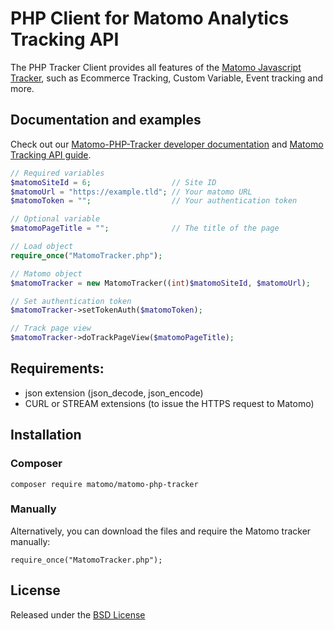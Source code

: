 # PHP Client for Matomo Analytics Tracking API

The PHP Tracker Client provides all features of the [Matomo Javascript Tracker](https://developer.matomo.org/api-reference/tracking-javascript), such as Ecommerce Tracking, Custom Variable, Event tracking and more. 

## Documentation and examples 
Check out our [Matomo-PHP-Tracker developer documentation](https://developer.matomo.org/api-reference/PHP-Piwik-Tracker) and [Matomo Tracking API guide](https://matomo.org/docs/tracking-api/).


```php
// Required variables
$matomoSiteId = 6;                  // Site ID
$matomoUrl = "https://example.tld"; // Your matomo URL
$matomoToken = "";                  // Your authentication token

// Optional variable
$matomoPageTitle = "";              // The title of the page

// Load object
require_once("MatomoTracker.php");

// Matomo object
$matomoTracker = new MatomoTracker((int)$matomoSiteId, $matomoUrl);

// Set authentication token
$matomoTracker->setTokenAuth($matomoToken);

// Track page view
$matomoTracker->doTrackPageView($matomoPageTitle);
```

## Requirements:
* json extension (json_decode, json_encode)
* CURL or STREAM extensions (to issue the HTTPS request to Matomo)

## Installation

### Composer

```
composer require matomo/matomo-php-tracker
``` 

### Manually

Alternatively, you can download the files and require the Matomo tracker manually: 

```
require_once("MatomoTracker.php");
```

## License

Released under the [BSD License](http://www.opensource.org/licenses/bsd-license.php)
